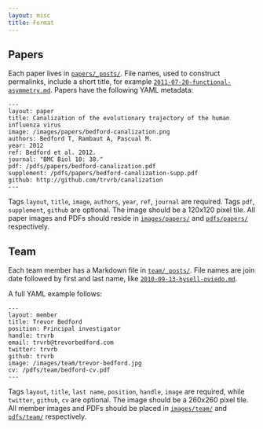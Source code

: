 ```yaml
---
layout: misc
title: Format
---
```


## Papers

Each paper lives in [`papers/_posts/`](https://github.com/Oviedo-Lab/oviedolab.org/tree/master/papers/_posts).  File names, used to construct permalinks, include a short title, for example [`2011-07-20-functional-asymmetry.md`](https://github.com/Oviedo-Lab/oviedolab.org/blob/main/papers/_posts/2011-07-20-functional-asymmetry.md). Papers have the following YAML metadata:

```
---
layout: paper
title: Canalization of the evolutionary trajectory of the human influenza virus
image: /images/papers/bedford-canalization.png
authors: Bedford T, Rambaut A, Pascual M.
year: 2012
ref: Bedford et al. 2012.
journal: "BMC Biol 10: 38."
pdf: /pdfs/papers/bedford-canalization.pdf
supplement: /pdfs/papers/bedford-canalization-supp.pdf
github: http://github.com/trvrb/canalization
---
```

Tags `layout`, `title`, `image`, `authors`, `year`, `ref`, `journal` are required.  Tags `pdf`, `supplement`, `github` are optional.  The image should be a 120x120 pixel tile.  All paper images and PDFs should reside in [`images/papers/`](https://github.com/Oviedo-Lab/oviedolab.org/tree/master/images/papers) and [`pdfs/papers/`](https://github.com/Oviedo-Lab/oviedolab.org/tree/master/pdfs/papers) respectively.


## Team

Each team member has a Markdown file in [`team/_posts/`](https://github.com/Oviedo-Lab/oviedolab.org/tree/master/team/_posts).  File names are join date followed by first and last name, like [`2010-09-13-hysell-oviedo.md`](https://github.com/Oviedo-Lab/oviedolab.org/blob/master/team/_posts/2010-09-13-hysell-oviedo.md).  

A full YAML example follows:

```
---
layout: member
title: Trevor Bedford
position: Principal investigator
handle: trvrb
email: trvrb@trevorbedford.com
twitter: trvrb
github: trvrb
image: /images/team/trevor-bedford.jpg
cv: /pdfs/team/bedford-cv.pdf
---
```

Tags `layout`, `title`, `last name`, `position`, `handle`, `image` are required, while `twitter`, `github`, `cv` are optional.  The image should be a 260x260 pixel tile.  All member images and PDFs should be placed in [`images/team/`](https://github.com/blab/blotter/tree/master/images/team) and [`pdfs/team/`](https://github.com/blab/blotter/tree/master/pdfs/team) respectively.
